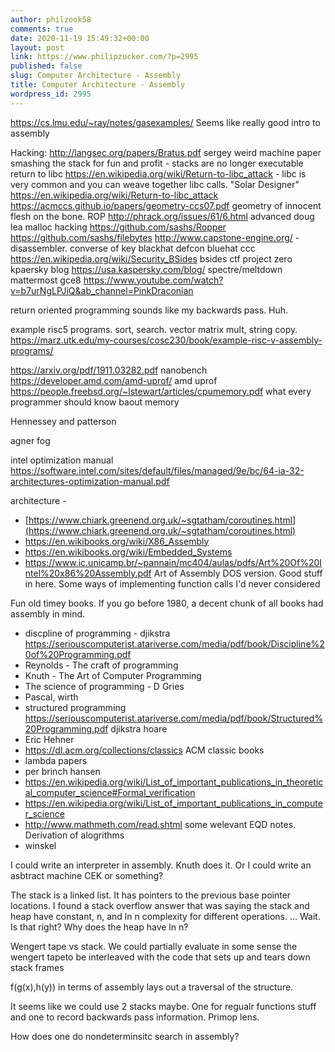 ```yaml
---
author: philzook58
comments: true
date: 2020-11-19 15:49:32+00:00
layout: post
link: https://www.philipzucker.com/?p=2995
published: false
slug: Computer Architecture - Assembly
title: Computer Architecture - Assembly
wordpress_id: 2995
---
```


https://cs.lmu.edu/~ray/notes/gasexamples/ Seems like really good intro to assembly

Hacking:
http://langsec.org/papers/Bratus.pdf sergey weird machine paper
smashing the stack for fun and profit - stacks are no longer executable
return to libc https://en.wikipedia.org/wiki/Return-to-libc_attack - libc is very common and
you can weave together libc calls. "Solar Designer"
https://en.wikipedia.org/wiki/Return-to-libc_attack
https://acmccs.github.io/papers/geometry-ccs07.pdf geometry of innocent flesh on the bone. ROP
http://phrack.org/issues/61/6.html advanced doug lea malloc hacking
https://github.com/sashs/Ropper
https://github.com/sashs/filebytes
http://www.capstone-engine.org/ - disassembler. converse of key
blackhat
defcon
bluehat
ccc
https://en.wikipedia.org/wiki/Security_BSides bsides
ctf
project zero
kpaersky blog https://usa.kaspersky.com/blog/
spectre/meltdown
mattermost gce8
https://www.youtube.com/watch?v=b7urNgLPJiQ&ab_channel=PinkDraconian

return oriented programming sounds like my backwards pass.
Huh.


example risc5 programs. sort, search. vector matrix mult, string copy.
https://marz.utk.edu/my-courses/cosc230/book/example-risc-v-assembly-programs/

https://arxiv.org/pdf/1911.03282.pdf nanobench
https://developer.amd.com/amd-uprof/ amd uprof
https://people.freebsd.org/~lstewart/articles/cpumemory.pdf what every programmer should know baout memory


Hennessey and patterson

agner fog

intel optimization manual https://software.intel.com/sites/default/files/managed/9e/bc/64-ia-32-architectures-optimization-manual.pdf

architecture -  

  * [https://www.chiark.greenend.org.uk/~sgtatham/coroutines.html](https://www.chiark.greenend.org.uk/~sgtatham/coroutines.html)
  * https://en.wikibooks.org/wiki/X86_Assembly
  * https://en.wikibooks.org/wiki/Embedded_Systems
  * https://www.ic.unicamp.br/~pannain/mc404/aulas/pdfs/Art%20Of%20Intel%20x86%20Assembly.pdf Art of Assembly DOS version. Good stuff in here. Some ways of implementing function calls I'd never considered

Fun old timey books. If you go before 1980, a decent chunk of all books had assembly in mind.

  * discpline of programming - djikstra https://seriouscomputerist.atariverse.com/media/pdf/book/Discipline%20of%20Programming.pdf
  * Reynolds - The craft of programming
  * Knuth - The Art of Computer Programming
  * The science of programming - D Gries
  * Pascal, wirth
  * structured programming https://seriouscomputerist.atariverse.com/media/pdf/book/Structured%20Programming.pdf djikstra hoare
  * Eric Hehner
  * https://dl.acm.org/collections/classics ACM classic books
  * lambda papers
  * per brinch hansen
  * https://en.wikipedia.org/wiki/List_of_important_publications_in_theoretical_computer_science#Formal_verification
  * https://en.wikipedia.org/wiki/List_of_important_publications_in_computer_science
  * http://www.mathmeth.com/read.shtml some welevant EQD notes. Derivation of alogrithms
  * winskel 

  
I could write an interpreter in assembly. Knuth does it. Or I could write an asbtract machine CEK or something?

The stack is a linked list. It has pointers to the previous base pointer locations.   I found a stack overflow answer that was saying the stack and heap have constant, n, and ln n complexity for different operations. ... Wait. Is that right? Why does the heap have ln n?

Wengert tape vs stack. We could partially evaluate in some sense the wengert tapeto be interleaved with the code that sets up and tears down stack frames

f(g(x),h(y)) in terms of assembly lays out a traversal of the structure.

It seems like we could use 2 stacks maybe. One for regualr functions stuff and one to record backwards pass information. Primop lens.

How does one do nondeterminsitc search in assembly?

